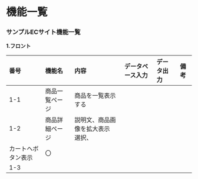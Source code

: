 # 機能一覧
### サンプルECサイト機能一覧
**1.フロント**

|番号|機能名|内容|データベース入力|データ出力|備考|
|:---|:---|:---|:---|:---|:---|
|1-1|商品一覧ページ|商品を一覧表示する||||
|1-2|商品詳細ページ|説明文、商品画像を拡大表示<br>選択、
カートへボタン表示|〇|||
|1-3|
